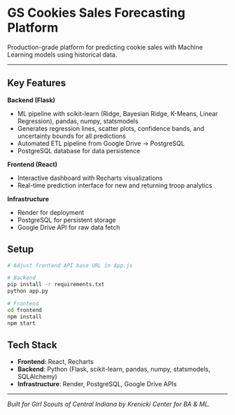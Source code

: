 # GS Cookies Sales Forecasting Platform

Production-grade platform for predicting cookie sales with Machine Learning models using historical data.

---

## Key Features

**Backend (Flask)**
- ML pipeline with scikit-learn (Ridge, Bayesian Ridge, K-Means, Linear Regression), pandas, numpy, statsmodels
- Generates regression lines, scatter plots, confidence bands, and uncertainty bounds for all predictions
- Automated ETL pipeline from Google Drive → PostgreSQL
- PostgreSQL database for data persistence

**Frontend (React)**
- Interactive dashboard with Recharts visualizations
- Real-time prediction interface for new and returning troop analytics

**Infrastructure**
- Render for deployment
- PostgreSQL for persistent storage
- Google Drive API for raw data fetch

## Setup

```bash
# Adjust frontend API base URL in App.js

# Backend
pip install -r requirements.txt
python app.py

# Frontend
cd frontend
npm install
npm start
```

## Tech Stack

- **Frontend**: React, Recharts
- **Backend**: Python (Flask, scikit-learn, pandas, numpy, statsmodels, SQLAlchemy)
- **Infrastructure**: Render, PostgreSQL, Google Drive APIs 

---

_Built for Girl Scouts of Central Indiana by Krenicki Center for BA & ML._
